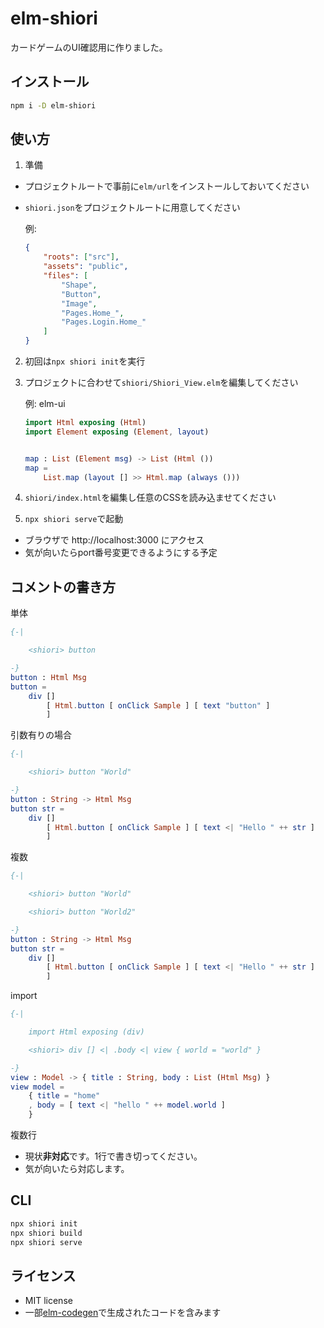 # elm-shiori

カードゲームのUI確認用に作りました。

## インストール

```sh
npm i -D elm-shiori
```

## 使い方

1. 準備
- プロジェクトルートで事前に`elm/url`をインストールしておいてください
- `shiori.json`をプロジェクトルートに用意してください

    例:

    ```json
    {
        "roots": ["src"],
        "assets": "public",
        "files": [
            "Shape",
            "Button",
            "Image",
            "Pages.Home_",
            "Pages.Login.Home_"
        ]
    }
    ```

2. 初回は`npx shiori init`を実行

3. プロジェクトに合わせて`shiori/Shiori_View.elm`を編集してください

    例: elm-ui

    ```elm
    import Html exposing (Html)
    import Element exposing (Element, layout)


    map : List (Element msg) -> List (Html ())
    map =
        List.map (layout [] >> Html.map (always ()))
    ```
4. `shiori/index.html`を編集し任意のCSSを読み込ませてください

5. `npx shiori serve`で起動
- ブラウザで http://localhost:3000 にアクセス
- 気が向いたらport番号変更できるようにする予定

## コメントの書き方

単体

```elm
{-|

    <shiori> button

-}
button : Html Msg
button =
    div []
        [ Html.button [ onClick Sample ] [ text "button" ]
        ]
```

引数有りの場合

```elm
{-|

    <shiori> button "World"

-}
button : String -> Html Msg
button str =
    div []
        [ Html.button [ onClick Sample ] [ text <| "Hello " ++ str ]
        ]
```

複数

```elm
{-|

    <shiori> button "World"

    <shiori> button "World2"

-}
button : String -> Html Msg
button str =
    div []
        [ Html.button [ onClick Sample ] [ text <| "Hello " ++ str ]
        ]
```

import

```elm
{-|

    import Html exposing (div)

    <shiori> div [] <| .body <| view { world = "world" }

-}
view : Model -> { title : String, body : List (Html Msg) }
view model =
    { title = "home"
    , body = [ text <| "hello " ++ model.world ]
    }

```

複数行
- 現状**非対応**です。1行で書き切ってください。
- 気が向いたら対応します。

## CLI

```sh
npx shiori init
npx shiori build
npx shiori serve
```

## ライセンス

- MIT license
- 一部[elm-codegen](https://github.com/mdgriffith/elm-codegen)で生成されたコードを含みます